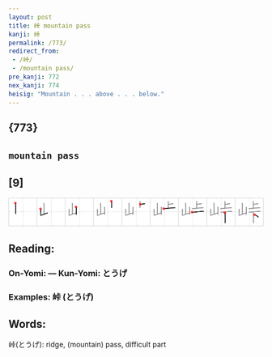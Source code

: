 ```yaml
---
layout: post
title: 峠 mountain pass
kanji: 峠
permalink: /773/
redirect_from:
 - /峠/
 - /mountain pass/
pre_kanji: 772
nex_kanji: 774
heisig: "Mountain . . . above . . . below."
---
```


## {773}

## `mountain pass`

## [9]

<div class="stroke"><img src="../images/E5B3A0.png" /></div>

## Reading:

### On-Yomi:  &mdash; Kun-Yomi: とうげ

### Examples: 峠 (とうげ)

## Words:

峠(とうげ): ridge, (mountain) pass, difficult part
